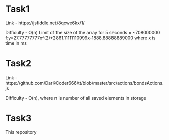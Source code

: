 
# Task1
<p>Link - https://jsfiddle.net/8qcwe6kx/1/ </p>
<p>
Difficulty - O(n) Limit of the size of the array for 5 seconds = ~708000000 f:y=27.77777777x^(2)+2861.11111110999x-1888.88888889000 where x is time in ms </p>

# Task2
<p>Link - https://github.com/DarKCoder666/tt/blob/master/src/actions/bondsActions.js</p>
<p>Difficulty - O(n), where n is number of all saved elements in storage</p>

# Task3
<p>This repository</p>